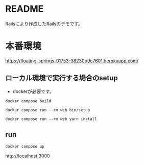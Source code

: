 # README

Railsにより作成したRailsのデモです。

# 本番環境

https://floating-springs-01753-38230b9c7601.herokuapp.com/

## ローカル環境で実行する場合のsetup

- dockerが必要です。

```
docker compose build
```

```
docker compose run --rm web bin/setup
```

```
docker compose run --rm web yarn install
```

## run

```
docker compose up
```

http://localhost:3000

